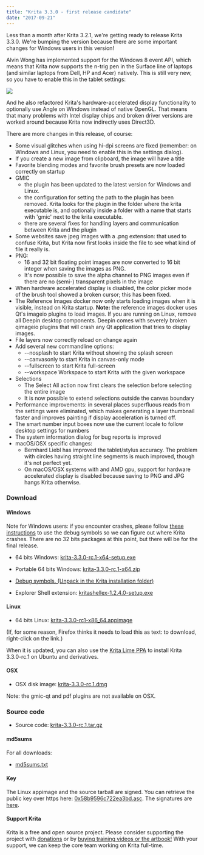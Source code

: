 ```yaml
---
title: "Krita 3.3.0 - first release candidate"
date: "2017-09-21"
---
```


Less than a month after Krita 3.2.1, we're getting ready to release Krita 3.3.0. We're bumping the version because there are some important changes for Windows users in this version!

Alvin Wong has implemented support for the Windows 8 event API, which means that Krita now supports the n-trig pen in the Surface line of laptops (and similar laptops from Dell, HP and Acer) natively. This is still very new, so you have to enable this in the tablet settings:

[![](/images/posts/2017/tablet_support-300x278.png)](/images/posts/2017/tablet_support.png)

And he also refactored Krita's hardware-accelerated display functionality to optionally use Angle on Windows instead of native OpenGL. That means that many problems with Intel display chips and broken driver versions are worked around because Krita now indirectly uses Direct3D.

There are more changes in this release, of course:

- Some visual glitches when using hi-dpi screens are fixed (remember: on Windows and Linux, you need to enable this in the settings dialog).
- If you create a new image from clipboard, the image will have a title
- Favorite blending modes and favorite brush presets are now loaded correctly on startup
- GMIC
    - the plugin has been updated to the latest version for Windows and Linux.
    - the configuration for setting the path to the plugin has been removed. Krita looks for the plugin in the folder where the krita executable is, and optionally inside a folder with a name that starts with 'gmic' next to the krita executable.
    - there are several fixes for handling layers and communication between Krita and the plugin
- Some websites save jpeg images with a .png extension: that used to confuse Krita, but Krita now first looks inside the file to see what kind of file it really is.
- PNG:
    - 16 and 32 bit floating point images are now converted to 16 bit integer when saving the images as PNG.
    - It's now possible to save the alpha channel to PNG images even if there are no (semi-) transparent pixels in the image
- When hardware accelerated display is disabled, the color picker mode of the brush tool showed a broken cursor; this has been fixed.
- The Reference Images docker now only starts loading images when it is visible, instead on Krita startup. **Note:** the reference images docker uses Qt's imageio plugins to load images. If you are running on Linux, remove all Deepin desktop components. Deepin comes with severely broken qimageio plugins that will crash any Qt application that tries to display images.
- File layers now correctly reload on change again
- Add several new commandline options:
    - \--nosplash to start Krita without showing the splash screen
    - \--canvasonly to start Krita in canvas-only mode
    - \--fullscreen to start Krita full-screen
    - \--workspace Workspace to start Krita with the given workspace
- Selections
    - The Select All action now first clears the selection before selecting the entire image
    - It is now possible to extend selections outside the canvas boundary
- Performance improvements: in several places superfluous reads from the settings were eliminated, which makes generating a layer thumbnail faster and improves painting if display acceleration is turned off.
- The smart number input boxes now use the current locale to follow desktop settings for numbers
- The system information dialog for bug reports is improved
- macOS/OSX specific changes:
    - Bernhard Liebl has improved the tablet/stylus accuracy. The problem with circles having straight line segments is much improved, though it's not perfect yet.
    - On macOS/OSX systems with and AMD gpu, support for hardware accelerated display is disabled because saving to PNG and JPG hangs Krita otherwise.

### Download

#### Windows

Note for Windows users: if you encounter crashes, please follow [these instructions](https://docs.krita.org/Dr._Mingw_debugger) to use the debug symbols so we can figure out where Krita crashes. There are no 32 bits packages at this point, but there will be for the final release.

- 64 bits Windows: [krita-3.3.0-rc.1-x64-setup.exe](https://download.kde.org/unstable/krita/3.3.0-rc.1/1/krita-3.3.0-rc.1-x64-setup.exe)
- Portable 64 bits Windows: [krita-3.3.0-rc.1-x64.zip](https://download.kde.org/unstable/krita/3.3.0-rc.1/1/krita-3.3.0-rc.1-x64.zip)
- [Debug symbols. (Unpack in the Krita installation folder)](https://download.kde.org/unstable/krita/3.3.0-rc.1/1/krita-3.3.0-rc.1-x64-dbg.zip)

- Explorer Shell extension: [kritashellex-1.2.4.0-setup.exe](https://download.kde.org/stable/krita/KritaShellExtension-v1.2.4-setup.exe)

#### Linux

- 64 bits Linux: [krita-3.3.0-rc1-x86_64.appimage](https://download.kde.org/unstable/krita/3.3.0-rc.1/krita-3.3.0-rc1-x86_64.appimage)

(If, for some reason, Firefox thinks it needs to load this as text: to download, right-click on the link.)

When it is updated, you can also use the [Krita Lime PPA](https://launchpad.net/%7Ekritalime/+archive/ubuntu/ppa) to install Krita 3.3.0-rc.1 on Ubuntu and derivatives.

#### OSX

- OSX disk image: [krita-3.3.0-rc.1.dmg](https://download.kde.org/unstable/krita/3.3.0-rc.1/krita-3.3.0-rc.1.dmg)

Note: the gmic-qt and pdf plugins are not available on OSX.

### Source code

- Source code: [krita-3.3.0-rc.1.tar.gz](https://download.kde.org/unstable/krita/3.3.0-rc.1/krita-3.3.0-rc.1.tar.gz)

#### md5sums

For all downloads:

- [md5sums.txt](https://download.kde.org/unstable/krita/3.3.0-rc.1/md5sums.txt)

#### Key

The Linux appimage and the source tarball are signed. You can retrieve the public key over https here: [0x58b9596c722ea3bd.asc](https://share.kde.org/index.php/s/fJ99V5mZvuyD0z8). The signatures are [here](http://download.kde.org/unstable/krita/3.3.0-rc.1/).

#### Support Krita

Krita is a free and open source project. Please consider supporting the project with [donations](/support-us/donations/) or by [buying training videos or the artbook!](/support-us/shop) With your support, we can keep the core team working on Krita full-time.
